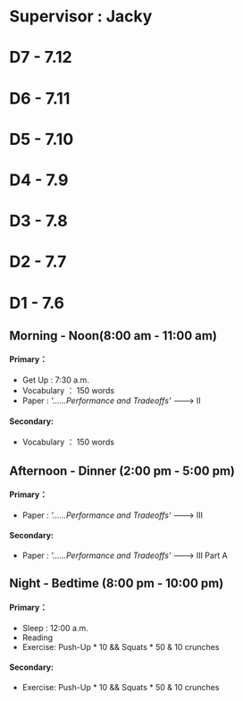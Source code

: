 # **Supervisor : Jacky**

# D7 - 7.12
# D6 - 7.11
# D5 - 7.10
# D4 - 7.9
# D3 - 7.8
# D2 - 7.7
# D1 - 7.6
## Morning - Noon(8:00 am - 11:00 am)
#### Primary：
- Get Up : 7:30 a.m.
- Vocabulary ： 150 words
- Paper : *'......Performance and Tradeoffs'* ---> II
#### Secondary:
- Vocabulary ： 150 words
## Afternoon - Dinner (2:00 pm - 5:00 pm)
#### Primary：
- Paper : *'......Performance and Tradeoffs'* ---> III
#### Secondary:
- Paper : *'......Performance and Tradeoffs'* ---> III Part A
## Night - Bedtime (8:00 pm - 10:00 pm)
#### Primary：
- Sleep : 12:00 a.m.
- Reading
- Exercise: Push-Up * 10 && Squats * 50 & 10 crunches
#### Secondary:
- Exercise: Push-Up * 10 && Squats * 50 & 10 crunches



